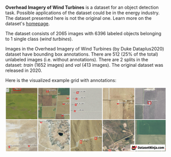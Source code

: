 **Overhead Imagery of Wind Turbines** is a dataset for an object detection task. Possible applications of the dataset could be in the energy industry. The dataset presented here is not the original one. Learn more on the dataset's [homepage](https://figshare.com/articles/dataset/Overhead_Imagery_of_Wind_Turbines/12744977).

The dataset consists of 2065 images with 6396 labeled objects belonging to 1 single class (*wind turbines*).

Images in the Overhead Imagery of Wind Turbines (by Duke Dataplus2020) dataset have bounding box annotations. There are 512 (25% of the total) unlabeled images (i.e. without annotations). There are 2 splits in the dataset: *train* (1652 images) and *val* (413 images). The original dataset was released in 2020.

Here is the visualized example grid with annotations:

<img src="https://github.com/dataset-ninja/real-overhead-wind-turbines/raw/main/visualizations/horizontal_grid.png">
